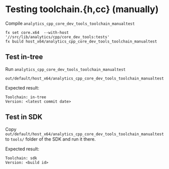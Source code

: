 # Testing toolchain.{h,cc} (manually)
Compile `analytics_cpp_core_dev_tools_toolchain_manualtest`
```
fx set core.x64  --with-host '//src/lib/analytics/cpp/core_dev_tools:tests'
fx build host_x64/analytics_cpp_core_dev_tools_toolchain_manualtest
```

## Test in-tree
Run `analytics_cpp_core_dev_tools_toolchain_manualtest`
```
out/default/host_x64/analytics_cpp_core_dev_tools_toolchain_manualtest
```

Expected result:
```
Toolchain: in-tree
Version: <latest commit date>
```

## Test in SDK
Copy `out/default/host_x64/analytics_cpp_core_dev_tools_toolchain_manualtest` to `tools/` folder of
the SDK and run it there.

Expected result:
```
Toolchain: sdk
Version: <build id>
```
